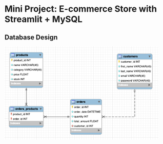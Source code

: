 # Mini Project: E-commerce Store with Streamlit + MySQL

## Database Design
![Schema](images/schema.png)